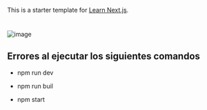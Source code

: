 This is a starter template for [Learn Next.js](https://nextjs.org/learn).

#
![image](https://user-images.githubusercontent.com/79369079/205422072-e2b97d0e-a485-4a4c-ae01-d7d14f186799.png)

## Errores al ejecutar los siguientes comandos

* npm run dev

* npm run buil 

* npm start
